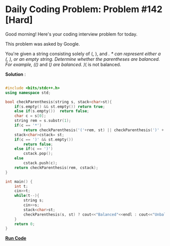 
# Daily Coding Problem: Problem #142 [Hard]

Good morning! Here's your coding interview problem for today.

This problem was asked by Google.

You're given a string consisting solely of (, ), and *. * can represent either a (, ), or an empty string. Determine whether the parentheses are balanced.
For example, (()* and (*) are balanced. )*( is not balanced.

**Solution** :

```cpp

#include <bits/stdc++.h>
using namespace std;

bool checkParenthesis(string s, stack<char>st){
    if(s.empty() && st.empty()) return true;
    else if(s.empty())  return false;
    char c = s[0];
    string rem = s.substr(1);
    if(c == '*')
        return checkParenthesis('('+rem, st) || checkParenthesis(')' + rem, st) || checkParenthesis(rem, st);
    stack<char>cstack= st;
    if(c == ')' && st.empty())
        return false;
    else if(c == ')')
        cstack.pop();
    else
        cstack.push(c);
    return checkParenthesis(rem, cstack);
}

int main() {
    int t;
    cin>>t;
    while(t--){
        string s;
        cin>>s;
        stack<char>st;
        checkParenthesis(s, st) ? cout<<"Balanced"<<endl : cout<<"Unbalanced"<<endl;
    }
    return 0;
}

```

**[Run Code](https://ide.geeksforgeeks.org/gcPMa81DUx)**